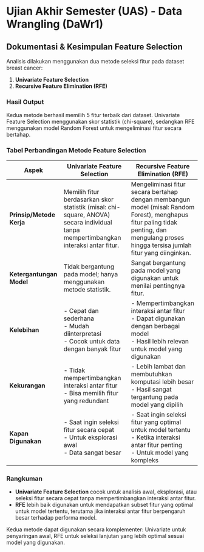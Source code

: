 # Ujian Akhir Semester (UAS) - Data Wrangling (DaWr1)

## Dokumentasi & Kesimpulan Feature Selection

Analisis dilakukan menggunakan dua metode seleksi fitur pada dataset breast cancer:
1. **Univariate Feature Selection**
2. **Recursive Feature Elimination (RFE)**

### Hasil Output
Kedua metode berhasil memilih 5 fitur terbaik dari dataset. Univariate Feature Selection menggunakan skor statistik (chi-square), sedangkan RFE menggunakan model Random Forest untuk mengeliminasi fitur secara bertahap.

### Tabel Perbandingan Metode Feature Selection

| Aspek                        | Univariate Feature Selection                | Recursive Feature Elimination (RFE)         |
|------------------------------|--------------------------------------------|---------------------------------------------|
| **Prinsip/Metode Kerja**     | Memilih fitur berdasarkan skor statistik (misal: chi-square, ANOVA) secara individual tanpa mempertimbangkan interaksi antar fitur. | Mengeliminasi fitur secara bertahap dengan membangun model (misal: Random Forest), menghapus fitur paling tidak penting, dan mengulang proses hingga tersisa jumlah fitur yang diinginkan. |
| **Ketergantungan Model**     | Tidak bergantung pada model; hanya menggunakan metode statistik. | Sangat bergantung pada model yang digunakan untuk menilai pentingnya fitur. |
| **Kelebihan**                | - Cepat dan sederhana<br>- Mudah diinterpretasi<br>- Cocok untuk data dengan banyak fitur | - Mempertimbangkan interaksi antar fitur<br>- Dapat digunakan dengan berbagai model<br>- Hasil lebih relevan untuk model yang digunakan |
| **Kekurangan**               | - Tidak mempertimbangkan interaksi antar fitur<br>- Bisa memilih fitur yang redundant | - Lebih lambat dan membutuhkan komputasi lebih besar<br>- Hasil sangat tergantung pada model yang dipilih |
| **Kapan Digunakan**          | - Saat ingin seleksi fitur secara cepat<br>- Untuk eksplorasi awal<br>- Data sangat besar | - Saat ingin seleksi fitur yang optimal untuk model tertentu<br>- Ketika interaksi antar fitur penting<br>- Untuk model yang kompleks |

### Rangkuman
- **Univariate Feature Selection** cocok untuk analisis awal, eksplorasi, atau seleksi fitur secara cepat tanpa mempertimbangkan interaksi antar fitur.
- **RFE** lebih baik digunakan untuk mendapatkan subset fitur yang optimal untuk model tertentu, terutama jika interaksi antar fitur berpengaruh besar terhadap performa model.

Kedua metode dapat digunakan secara komplementer: Univariate untuk penyaringan awal, RFE untuk seleksi lanjutan yang lebih optimal sesuai model yang digunakan.